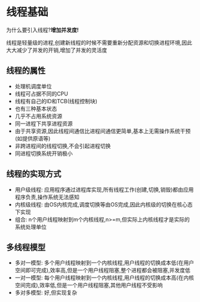 # 线程基础

为什么要引入线程?**增加并发度!**

线程是轻量级的进程,创建新线程的时候不需要重新分配资源和切换进程环境,因此大大减少了并发的开销,增加了并发的灵活度

## 线程的属性

- 处理机调度单位
- 线程可占据不同的CPU
- 线程有自己的ID和TCB(线程控制块)
- 也有三种基本状态
- 几乎不占用系统资源
- 同一进程下共享进程资源
- 由于共享资源,因此线程间通信比进程间通信更简单,基本上无需操作系统干预(如提供原语等)
- 非跨进程间的线程切换,不会引起进程切换
- 同进程切换系统开销极小

## 线程的实现方式

- 用户级线程: 应用程序通过进程库实现,所有线程工作(创建,切换,销毁)都由应用程序负责,操作系统无法感知
- 内核级线程: 由OS内核完成,调度切换等由OS完成,因此内核级的切换在核心态下实现
- 组合: n个用户线程映射到m个内核线程,n>=m,但实际上内核线程才是实际的系统处理单位

## 多线程模型

- 多对一模型: 多个用户线程映射到一个内核线程,用户线程的切换成本低(在用户空间即可完成),效率高,但是一个用户线程阻塞,整个进程都会被阻塞,并发度低
- 一对一模型: 每个用户线程映射到一个内核线程,用户线程的切换成本高(在内核空间完成),效率低,但是一个用户线程阻塞,其他用户线程不受影响
- 多对多模型: 好,但实现复杂